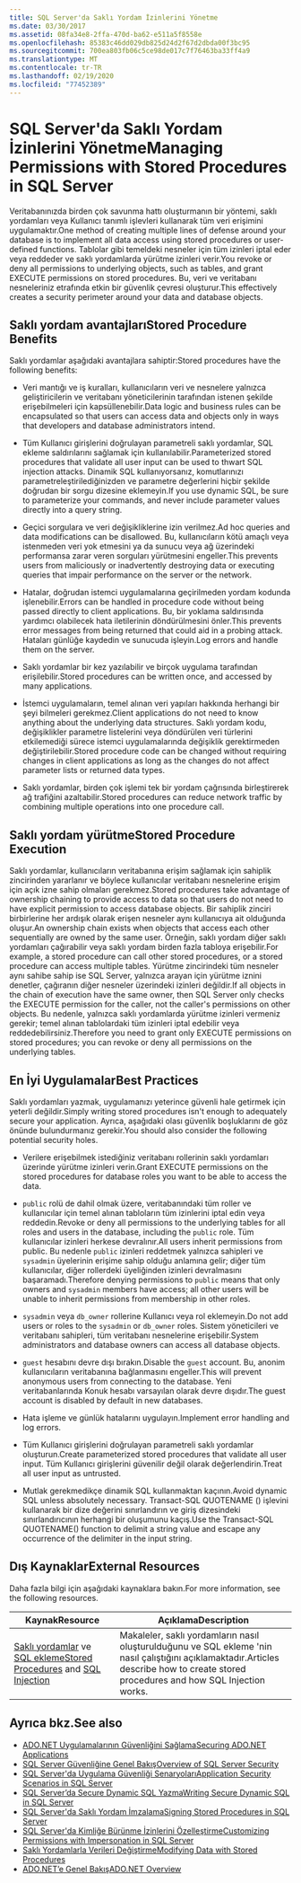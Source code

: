 ```yaml
---
title: SQL Server'da Saklı Yordam İzinlerini Yönetme
ms.date: 03/30/2017
ms.assetid: 08fa34e8-2ffa-470d-ba62-e511a5f8558e
ms.openlocfilehash: 85383c46dd029db825d24d2f67d2dbda00f3bc95
ms.sourcegitcommit: 700ea803fb06c5ce98de017c7f76463ba33ff4a9
ms.translationtype: MT
ms.contentlocale: tr-TR
ms.lasthandoff: 02/19/2020
ms.locfileid: "77452389"
---
```

# <a name="managing-permissions-with-stored-procedures-in-sql-server"></a><span data-ttu-id="4eac7-102">SQL Server'da Saklı Yordam İzinlerini Yönetme</span><span class="sxs-lookup"><span data-stu-id="4eac7-102">Managing Permissions with Stored Procedures in SQL Server</span></span>
<span data-ttu-id="4eac7-103">Veritabanınızda birden çok savunma hattı oluşturmanın bir yöntemi, saklı yordamları veya Kullanıcı tanımlı işlevleri kullanarak tüm veri erişimini uygulamaktır.</span><span class="sxs-lookup"><span data-stu-id="4eac7-103">One method of creating multiple lines of defense around your database is to implement all data access using stored procedures or user-defined functions.</span></span> <span data-ttu-id="4eac7-104">Tablolar gibi temeldeki nesneler için tüm izinleri iptal eder veya reddeder ve saklı yordamlarda yürütme izinleri verir.</span><span class="sxs-lookup"><span data-stu-id="4eac7-104">You revoke or deny all permissions to underlying objects, such as tables, and grant EXECUTE permissions on stored procedures.</span></span> <span data-ttu-id="4eac7-105">Bu, veri ve veritabanı nesneleriniz etrafında etkin bir güvenlik çevresi oluşturur.</span><span class="sxs-lookup"><span data-stu-id="4eac7-105">This effectively creates a security perimeter around your data and database objects.</span></span>  
  
## <a name="stored-procedure-benefits"></a><span data-ttu-id="4eac7-106">Saklı yordam avantajları</span><span class="sxs-lookup"><span data-stu-id="4eac7-106">Stored Procedure Benefits</span></span>  
 <span data-ttu-id="4eac7-107">Saklı yordamlar aşağıdaki avantajlara sahiptir:</span><span class="sxs-lookup"><span data-stu-id="4eac7-107">Stored procedures have the following benefits:</span></span>  
  
- <span data-ttu-id="4eac7-108">Veri mantığı ve iş kuralları, kullanıcıların veri ve nesnelere yalnızca geliştiricilerin ve veritabanı yöneticilerinin tarafından istenen şekilde erişebilmeleri için kapsüllenebilir.</span><span class="sxs-lookup"><span data-stu-id="4eac7-108">Data logic and business rules can be encapsulated so that users can access data and objects only in ways that developers and database administrators intend.</span></span>  
  
- <span data-ttu-id="4eac7-109">Tüm Kullanıcı girişlerini doğrulayan parametreli saklı yordamlar, SQL ekleme saldırılarını sağlamak için kullanılabilir.</span><span class="sxs-lookup"><span data-stu-id="4eac7-109">Parameterized stored procedures that validate all user input can be used to thwart SQL injection attacks.</span></span> <span data-ttu-id="4eac7-110">Dinamik SQL kullanıyorsanız, komutlarınızı parametreleştirilediğinizden ve parametre değerlerini hiçbir şekilde doğrudan bir sorgu dizesine eklemeyin.</span><span class="sxs-lookup"><span data-stu-id="4eac7-110">If you use dynamic SQL, be sure to parameterize your commands, and never include parameter values directly into a query string.</span></span>  
  
- <span data-ttu-id="4eac7-111">Geçici sorgulara ve veri değişikliklerine izin verilmez.</span><span class="sxs-lookup"><span data-stu-id="4eac7-111">Ad hoc queries and data modifications can be disallowed.</span></span> <span data-ttu-id="4eac7-112">Bu, kullanıcıların kötü amaçlı veya istenmeden veri yok etmesini ya da sunucu veya ağ üzerindeki performansa zarar veren sorguları yürütmesini engeller.</span><span class="sxs-lookup"><span data-stu-id="4eac7-112">This prevents users from maliciously or inadvertently destroying data or executing queries that impair performance on the server or the network.</span></span>  
  
- <span data-ttu-id="4eac7-113">Hatalar, doğrudan istemci uygulamalarına geçirilmeden yordam kodunda işlenebilir.</span><span class="sxs-lookup"><span data-stu-id="4eac7-113">Errors can be handled in procedure code without being passed directly to client applications.</span></span> <span data-ttu-id="4eac7-114">Bu, bir yoklama saldırısında yardımcı olabilecek hata iletilerinin döndürülmesini önler.</span><span class="sxs-lookup"><span data-stu-id="4eac7-114">This prevents error messages from being returned that could aid in a probing attack.</span></span> <span data-ttu-id="4eac7-115">Hataları günlüğe kaydedin ve sunucuda işleyin.</span><span class="sxs-lookup"><span data-stu-id="4eac7-115">Log errors and handle them on the server.</span></span>  
  
- <span data-ttu-id="4eac7-116">Saklı yordamlar bir kez yazılabilir ve birçok uygulama tarafından erişilebilir.</span><span class="sxs-lookup"><span data-stu-id="4eac7-116">Stored procedures can be written once, and accessed by many applications.</span></span>  
  
- <span data-ttu-id="4eac7-117">İstemci uygulamaların, temel alınan veri yapıları hakkında herhangi bir şeyi bilmeleri gerekmez.</span><span class="sxs-lookup"><span data-stu-id="4eac7-117">Client applications do not need to know anything about the underlying data structures.</span></span> <span data-ttu-id="4eac7-118">Saklı yordam kodu, değişiklikler parametre listelerini veya döndürülen veri türlerini etkilemediği sürece istemci uygulamalarında değişiklik gerektirmeden değiştirilebilir.</span><span class="sxs-lookup"><span data-stu-id="4eac7-118">Stored procedure code can be changed without requiring changes in client applications as long as the changes do not affect parameter lists or returned data types.</span></span>  
  
- <span data-ttu-id="4eac7-119">Saklı yordamlar, birden çok işlemi tek bir yordam çağrısında birleştirerek ağ trafiğini azaltabilir.</span><span class="sxs-lookup"><span data-stu-id="4eac7-119">Stored procedures can reduce network traffic by combining multiple operations into one procedure call.</span></span>  
  
## <a name="stored-procedure-execution"></a><span data-ttu-id="4eac7-120">Saklı yordam yürütme</span><span class="sxs-lookup"><span data-stu-id="4eac7-120">Stored Procedure Execution</span></span>  
 <span data-ttu-id="4eac7-121">Saklı yordamlar, kullanıcıların veritabanına erişim sağlamak için sahiplik zincirinden yararlanır ve böylece kullanıcılar veritabanı nesnelerine erişim için açık izne sahip olmaları gerekmez.</span><span class="sxs-lookup"><span data-stu-id="4eac7-121">Stored procedures take advantage of ownership chaining to provide access to data so that users do not need to have explicit permission to access database objects.</span></span> <span data-ttu-id="4eac7-122">Bir sahiplik zinciri birbirlerine her ardışık olarak erişen nesneler aynı kullanıcıya ait olduğunda oluşur.</span><span class="sxs-lookup"><span data-stu-id="4eac7-122">An ownership chain exists when objects that access each other sequentially are owned by the same user.</span></span> <span data-ttu-id="4eac7-123">Örneğin, saklı yordam diğer saklı yordamları çağırabilir veya saklı yordam birden fazla tabloya erişebilir.</span><span class="sxs-lookup"><span data-stu-id="4eac7-123">For example, a stored procedure can call other stored procedures, or a stored procedure can access multiple tables.</span></span> <span data-ttu-id="4eac7-124">Yürütme zincirindeki tüm nesneler aynı sahibe sahip ise SQL Server, yalnızca arayan için yürütme iznini denetler, çağıranın diğer nesneler üzerindeki izinleri değildir.</span><span class="sxs-lookup"><span data-stu-id="4eac7-124">If all objects in the chain of execution have the same owner, then SQL Server only checks the EXECUTE permission for the caller, not the caller's permissions on other objects.</span></span> <span data-ttu-id="4eac7-125">Bu nedenle, yalnızca saklı yordamlarda yürütme izinleri vermeniz gerekir; temel alınan tablolardaki tüm izinleri iptal edebilir veya reddedebilirsiniz.</span><span class="sxs-lookup"><span data-stu-id="4eac7-125">Therefore you need to grant only EXECUTE permissions on stored procedures; you can revoke or deny all permissions on the underlying tables.</span></span>  
  
## <a name="best-practices"></a><span data-ttu-id="4eac7-126">En İyi Uygulamalar</span><span class="sxs-lookup"><span data-stu-id="4eac7-126">Best Practices</span></span>  
 <span data-ttu-id="4eac7-127">Saklı yordamları yazmak, uygulamanızı yeterince güvenli hale getirmek için yeterli değildir.</span><span class="sxs-lookup"><span data-stu-id="4eac7-127">Simply writing stored procedures isn't enough to adequately secure your application.</span></span> <span data-ttu-id="4eac7-128">Ayrıca, aşağıdaki olası güvenlik boşluklarını de göz önünde bulundurmanız gerekir.</span><span class="sxs-lookup"><span data-stu-id="4eac7-128">You should also consider the following potential security holes.</span></span>  
  
- <span data-ttu-id="4eac7-129">Verilere erişebilmek istediğiniz veritabanı rollerinin saklı yordamları üzerinde yürütme izinleri verin.</span><span class="sxs-lookup"><span data-stu-id="4eac7-129">Grant EXECUTE permissions on the stored procedures for database roles you want to be able to access the data.</span></span>  
  
- <span data-ttu-id="4eac7-130">`public` rolü de dahil olmak üzere, veritabanındaki tüm roller ve kullanıcılar için temel alınan tabloların tüm izinlerini iptal edin veya reddedin.</span><span class="sxs-lookup"><span data-stu-id="4eac7-130">Revoke or deny all permissions to the underlying tables for all roles and users in the database, including the `public` role.</span></span> <span data-ttu-id="4eac7-131">Tüm kullanıcılar izinleri herkese devralınır.</span><span class="sxs-lookup"><span data-stu-id="4eac7-131">All users inherit permissions from public.</span></span> <span data-ttu-id="4eac7-132">Bu nedenle `public` izinleri reddetmek yalnızca sahipleri ve `sysadmin` üyelerinin erişime sahip olduğu anlamına gelir; diğer tüm kullanıcılar, diğer rollerdeki üyeliğinden izinleri devralmasını başaramadı.</span><span class="sxs-lookup"><span data-stu-id="4eac7-132">Therefore denying permissions to `public` means that only owners and `sysadmin` members have access; all other users will be unable to inherit permissions from membership in other roles.</span></span>  
  
- <span data-ttu-id="4eac7-133">`sysadmin` veya `db_owner` rollerine Kullanıcı veya rol eklemeyin.</span><span class="sxs-lookup"><span data-stu-id="4eac7-133">Do not add users or roles to the `sysadmin` or `db_owner` roles.</span></span> <span data-ttu-id="4eac7-134">Sistem yöneticileri ve veritabanı sahipleri, tüm veritabanı nesnelerine erişebilir.</span><span class="sxs-lookup"><span data-stu-id="4eac7-134">System administrators and database owners can access all database objects.</span></span>  
  
- <span data-ttu-id="4eac7-135">`guest` hesabını devre dışı bırakın.</span><span class="sxs-lookup"><span data-stu-id="4eac7-135">Disable the `guest` account.</span></span> <span data-ttu-id="4eac7-136">Bu, anonim kullanıcıların veritabanına bağlanmasını engeller.</span><span class="sxs-lookup"><span data-stu-id="4eac7-136">This will prevent anonymous users from connecting to the database.</span></span> <span data-ttu-id="4eac7-137">Yeni veritabanlarında Konuk hesabı varsayılan olarak devre dışıdır.</span><span class="sxs-lookup"><span data-stu-id="4eac7-137">The guest account is disabled by default in new databases.</span></span>  
  
- <span data-ttu-id="4eac7-138">Hata işleme ve günlük hatalarını uygulayın.</span><span class="sxs-lookup"><span data-stu-id="4eac7-138">Implement error handling and log errors.</span></span>  
  
- <span data-ttu-id="4eac7-139">Tüm Kullanıcı girişlerini doğrulayan parametreli saklı yordamlar oluşturun.</span><span class="sxs-lookup"><span data-stu-id="4eac7-139">Create parameterized stored procedures that validate all user input.</span></span> <span data-ttu-id="4eac7-140">Tüm Kullanıcı girişlerini güvenilir değil olarak değerlendirin.</span><span class="sxs-lookup"><span data-stu-id="4eac7-140">Treat all user input as untrusted.</span></span>  
  
- <span data-ttu-id="4eac7-141">Mutlak gerekmedikçe dinamik SQL kullanmaktan kaçının.</span><span class="sxs-lookup"><span data-stu-id="4eac7-141">Avoid dynamic SQL unless absolutely necessary.</span></span> <span data-ttu-id="4eac7-142">Transact-SQL QUOTENAME () işlevini kullanarak bir dize değerini sınırlandırın ve giriş dizesindeki sınırlandırıcının herhangi bir oluşumunu kaçış.</span><span class="sxs-lookup"><span data-stu-id="4eac7-142">Use the Transact-SQL QUOTENAME() function to delimit a string value and escape any occurrence of the delimiter in the input string.</span></span>  
  
## <a name="external-resources"></a><span data-ttu-id="4eac7-143">Dış Kaynaklar</span><span class="sxs-lookup"><span data-stu-id="4eac7-143">External Resources</span></span>  
 <span data-ttu-id="4eac7-144">Daha fazla bilgi için aşağıdaki kaynaklara bakın.</span><span class="sxs-lookup"><span data-stu-id="4eac7-144">For more information, see the following resources.</span></span>  
  
|<span data-ttu-id="4eac7-145">Kaynak</span><span class="sxs-lookup"><span data-stu-id="4eac7-145">Resource</span></span>|<span data-ttu-id="4eac7-146">Açıklama</span><span class="sxs-lookup"><span data-stu-id="4eac7-146">Description</span></span>|  
|--------------|-----------------|  
|<span data-ttu-id="4eac7-147">[Saklı yordamlar](/sql/relational-databases/stored-procedures/stored-procedures-database-engine) ve [SQL ekleme](/sql/relational-databases/security/sql-injection)</span><span class="sxs-lookup"><span data-stu-id="4eac7-147">[Stored Procedures](/sql/relational-databases/stored-procedures/stored-procedures-database-engine) and [SQL Injection](/sql/relational-databases/security/sql-injection)</span></span>|<span data-ttu-id="4eac7-148">Makaleler, saklı yordamların nasıl oluşturulduğunu ve SQL ekleme 'nin nasıl çalıştığını açıklamaktadır.</span><span class="sxs-lookup"><span data-stu-id="4eac7-148">Articles describe how to create stored procedures and how SQL Injection works.</span></span>|  
  
## <a name="see-also"></a><span data-ttu-id="4eac7-149">Ayrıca bkz.</span><span class="sxs-lookup"><span data-stu-id="4eac7-149">See also</span></span>

- [<span data-ttu-id="4eac7-150">ADO.NET Uygulamalarının Güvenliğini Sağlama</span><span class="sxs-lookup"><span data-stu-id="4eac7-150">Securing ADO.NET Applications</span></span>](../securing-ado-net-applications.md)
- [<span data-ttu-id="4eac7-151">SQL Server Güvenliğine Genel Bakış</span><span class="sxs-lookup"><span data-stu-id="4eac7-151">Overview of SQL Server Security</span></span>](overview-of-sql-server-security.md)
- [<span data-ttu-id="4eac7-152">SQL Server'da Uygulama Güvenliği Senaryoları</span><span class="sxs-lookup"><span data-stu-id="4eac7-152">Application Security Scenarios in SQL Server</span></span>](application-security-scenarios-in-sql-server.md)
- [<span data-ttu-id="4eac7-153">SQL Server’da Secure Dynamic SQL Yazma</span><span class="sxs-lookup"><span data-stu-id="4eac7-153">Writing Secure Dynamic SQL in SQL Server</span></span>](writing-secure-dynamic-sql-in-sql-server.md)
- [<span data-ttu-id="4eac7-154">SQL Server'da Saklı Yordam İmzalama</span><span class="sxs-lookup"><span data-stu-id="4eac7-154">Signing Stored Procedures in SQL Server</span></span>](signing-stored-procedures-in-sql-server.md)
- [<span data-ttu-id="4eac7-155">SQL Server'da Kimliğe Bürünme İzinlerini Özelleştirme</span><span class="sxs-lookup"><span data-stu-id="4eac7-155">Customizing Permissions with Impersonation in SQL Server</span></span>](customizing-permissions-with-impersonation-in-sql-server.md)
- [<span data-ttu-id="4eac7-156">Saklı Yordamlarla Verileri Değiştirme</span><span class="sxs-lookup"><span data-stu-id="4eac7-156">Modifying Data with Stored Procedures</span></span>](../modifying-data-with-stored-procedures.md)
- [<span data-ttu-id="4eac7-157">ADO.NET’e Genel Bakış</span><span class="sxs-lookup"><span data-stu-id="4eac7-157">ADO.NET Overview</span></span>](../ado-net-overview.md)
